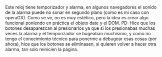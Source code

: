 Este reloj tiene temporizador y alarma, en algunos navegadores el sonido de la alarma puede no sonar en segundo plano (como es mi caso con operaGX).
Como se ve, no es muy estético, pero la idea es crear algo funcional poniendo en práctica el objeto date y el DOM.
PD: Hice que los botones desaparezcan al presionarlos ya que si los presionabas muchas veces la alarma y el temporizador se bugeaban muchísimo, y como no tengo el conocimiento técnico para ponerme a debugear esas cosas (por ahora), hice que los botones se eliminasen, si quieren volver a hacer otra alarma, tan solo reinicien la página.
